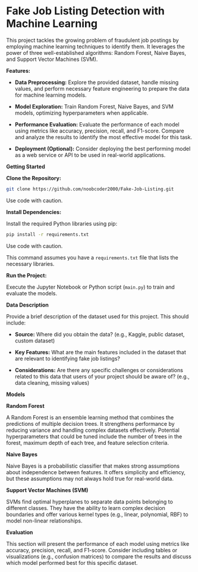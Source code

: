 

# Fake Job Listing Detection with Machine Learning

This project tackles the growing problem of fraudulent job postings by employing machine learning techniques to identify them. It leverages the power of three well-established algorithms: Random Forest, Naive Bayes, and Support Vector Machines (SVM).

<b>Features:</b>

- <b>Data Preprocessing:</b> Explore the provided dataset, handle missing values, and perform necessary feature engineering to prepare the data for machine learning models.

- <b>Model Exploration:</b> Train Random Forest, Naive Bayes, and SVM models, optimizing hyperparameters when applicable.

- <b>Performance Evaluation:</b> Evaluate the performance of each model using metrics like accuracy, precision, recall, and F1-score. Compare and analyze the results to identify the most effective model for this task.

- <b>Deployment (Optional):</b> Consider deploying the best performing model as a web service or API to be used in real-world applications.

<b>Getting Started</b>

<b>Clone the Repository:</b>

```bash
git clone https://github.com/noobcoder2000/Fake-Job-Listing.git
```

Use code with caution.

<b>Install Dependencies:</b>

Install the required Python libraries using pip:

```bash
pip install -r requirements.txt
```

Use code with caution.

This command assumes you have a `requirements.txt` file that lists the necessary libraries.

<b>Run the Project:</b>

Execute the Jupyter Notebook or Python script (`main.py`) to train and evaluate the models.

<b>Data Description</b>

Provide a brief description of the dataset used for this project. This should include:

- <b>Source:</b> Where did you obtain the data? (e.g., Kaggle, public dataset, custom dataset)

- <b>Key Features:</b> What are the main features included in the dataset that are relevant to identifying fake job listings?

- <b>Considerations:</b> Are there any specific challenges or considerations related to this data that users of your project should be aware of? (e.g., data cleaning, missing values)

<b>Models</b>

<b>Random Forest</b>

A Random Forest is an ensemble learning method that combines the predictions of multiple decision trees. It strengthens performance by reducing variance and handling complex datasets effectively. Potential hyperparameters that could be tuned include the number of trees in the forest, maximum depth of each tree, and feature selection criteria.

<b>Naive Bayes</b>

Naive Bayes is a probabilistic classifier that makes strong assumptions about independence between features. It offers simplicity and efficiency, but these assumptions may not always hold true for real-world data.

<b>Support Vector Machines (SVM)</b>

SVMs find optimal hyperplanes to separate data points belonging to different classes. They have the ability to learn complex decision boundaries and offer various kernel types (e.g., linear, polynomial, RBF) to model non-linear relationships.

<b>Evaluation</b>

This section will present the performance of each model using metrics like accuracy, precision, recall, and F1-score. Consider including tables or visualizations (e.g., confusion matrices) to compare the results and discuss which model performed best for this specific dataset.
